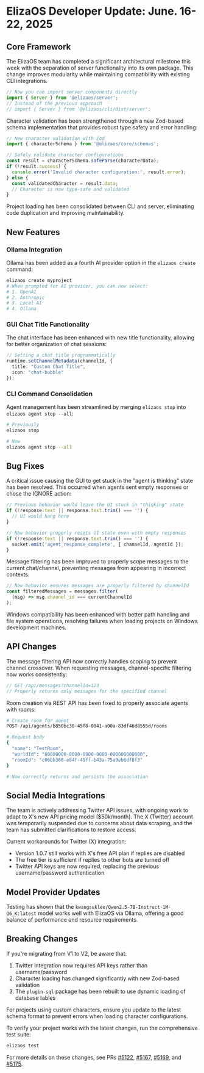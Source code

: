# ElizaOS Developer Update: June. 16-22, 2025

## Core Framework

The ElizaOS team has completed a significant architectural milestone this week with the separation of server functionality into its own package. This change improves modularity while maintaining compatibility with existing CLI integrations.

```typescript
// Now you can import server components directly
import { Server } from '@elizaos/server';
// Instead of the previous approach
// import { Server } from '@elizaos/cli/dist/server';
```

Character validation has been strengthened through a new Zod-based schema implementation that provides robust type safety and error handling:

```typescript
// New character validation with Zod
import { characterSchema } from '@elizaos/core/schemas';

// Safely validate character configurations
const result = characterSchema.safeParse(characterData);
if (!result.success) {
  console.error('Invalid character configuration:', result.error);
} else {
  const validatedCharacter = result.data;
  // Character is now type-safe and validated
}
```

Project loading has been consolidated between CLI and server, eliminating code duplication and improving maintainability.

## New Features

### Ollama Integration

Ollama has been added as a fourth AI provider option in the `elizaos create` command:

```bash
elizaos create myproject
# When prompted for AI provider, you can now select:
# 1. OpenAI
# 2. Anthropic
# 3. Local AI
# 4. Ollama
```

### GUI Chat Title Functionality

The chat interface has been enhanced with new title functionality, allowing for better organization of chat sessions:

```typescript
// Setting a chat title programmatically
runtime.setChannelMetadata(channelId, {
  title: "Custom Chat Title",
  icon: "chat-bubble"
});
```

### CLI Command Consolidation

Agent management has been streamlined by merging `elizaos stop` into `elizaos agent stop --all`:

```bash
# Previously
elizaos stop

# Now
elizaos agent stop --all
```

## Bug Fixes

A critical issue causing the GUI to get stuck in the "agent is thinking" state has been resolved. This occurred when agents sent empty responses or chose the IGNORE action:

```typescript
// Previous behavior would leave the UI stuck in "thinking" state
if (!response.text || response.text.trim() === '') {
  // UI would hang here
}

// New behavior properly resets UI state even with empty responses
if (!response.text || response.text.trim() === '') {
  socket.emit('agent_response_complete', { channelId, agentId });
}
```

Message filtering has been improved to properly scope messages to the current chat/channel, preventing messages from appearing in incorrect contexts:

```typescript
// New behavior ensures messages are properly filtered by channelId
const filteredMessages = messages.filter(
  (msg) => msg.channel_id === currentChannelId
);
```

Windows compatibility has been enhanced with better path handling and file system operations, resolving failures when loading projects on Windows development machines.

## API Changes

The message filtering API now correctly handles scoping to prevent channel crossover. When requesting messages, channel-specific filtering now works consistently:

```typescript
// GET /api/messages?channelId=123
// Properly returns only messages for the specified channel
```

Room creation via REST API has been fixed to properly associate agents with rooms:

```bash
# Create room for agent
POST /api/agents/b850bc30-45f8-0041-a00a-83df46d8555d/rooms

# Request body
{
  "name": "TestRoom",
  "worldId": "00000000-0000-0000-0000-000000000000",
  "roomId": "c06bb360-e84f-49ff-b43a-75a9eb6df8f3"
}

# Now correctly returns and persists the association
```

## Social Media Integrations

The team is actively addressing Twitter API issues, with ongoing work to adapt to X's new API pricing model ($50k/month). The X (Twitter) account was temporarily suspended due to concerns about data scraping, and the team has submitted clarifications to restore access.

Current workarounds for Twitter (X) integration:
- Version 1.0.7 still works with X's free API plan if replies are disabled
- The free tier is sufficient if replies to other bots are turned off
- Twitter API keys are now required, replacing the previous username/password authentication

## Model Provider Updates

Testing has shown that the `kwangsuklee/Qwen2.5-7B-Instruct-1M-Q6_K:latest` model works well with ElizaOS via Ollama, offering a good balance of performance and resource requirements.

## Breaking Changes

If you're migrating from V1 to V2, be aware that:
1. Twitter integration now requires API keys rather than username/password
2. Character loading has changed significantly with new Zod-based validation
3. The `plugin-sql` package has been rebuilt to use dynamic loading of database tables

For projects using custom characters, ensure you update to the latest schema format to prevent errors when loading character configurations.

To verify your project works with the latest changes, run the comprehensive test suite:
```bash
elizaos test
```

For more details on these changes, see PRs [#5122](https://github.com/elizaos/eliza/pull/5122), [#5167](https://github.com/elizaos/eliza/pull/5167), [#5169](https://github.com/elizaos/eliza/pull/5169), and [#5175](https://github.com/elizaos/eliza/pull/5175).
